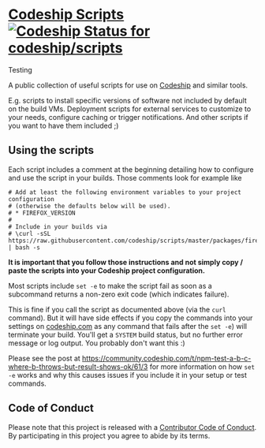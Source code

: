# [Codeship Scripts](https://github.com/codeship/scripts/) [ ![Codeship Status for codeship/scripts](https://codeship.com/projects/7ffee8d0-c443-0132-17cf-0a3d9756066d/status?branch=master)](https://codeship.com/projects/74080)

Testing

A public collection of useful scripts for use on [Codeship](https://codeship.com/) and similar tools.

E.g. scripts to install specific versions of software not included by default on the build VMs. Deployment scripts for external services to customize to your needs, configure caching or trigger notifications. And other scripts if you want to have them included ;)

## Using the scripts

Each script includes a comment at the beginning detailing how to configure and use the script in your builds. Those comments look for example like

```shell
# Add at least the following environment variables to your project configuration
# (otherwise the defaults below will be used).
# * FIREFOX_VERSION
#
# Include in your builds via
# \curl -sSL https://raw.githubusercontent.com/codeship/scripts/master/packages/firefox.sh | bash -s
```

**It is important that you follow those instructions and not simply copy / paste the scripts into your Codeship project configuration.**

Most scripts include `set -e` to make the script fail as soon as a subcommand returns a non-zero exit code (which indicates failure).

This is fine if you call the script as documented above (via the `curl` command). But it will have side effects if you copy the commands into your settings on [codeship.com](https://codeship.com) as any command that fails after the `set -e`) will terminate your build. You'll get a `SYSTEM` build status, but no further error message or log output. You probably don't want this :)

Please see the post at https://community.codeship.com/t/npm-test-a-b-c-where-b-throws-but-result-shows-ok/61/3 for more information on how `set -e` works and why this causes issues if you include it in your setup or test commands.

## Code of Conduct

Please note that this project is released with a [Contributor Code of Conduct](CODE_OF_CONDUCT.md). By participating in this project you agree to abide by its terms.

